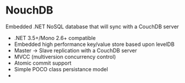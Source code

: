 NouchDB
=======

Embedded .NET NoSQL database that will sync with a CouchDB server


* .NET 3.5+/Mono 2.6+ compatible
* Embedded high performance key/value store based upon levelDB
* Master -> Slave replication with a CouchDB server
* MVCC (multiversion concurrency control)
* Atomic commit support
* Simple POCO class persistance model
*






